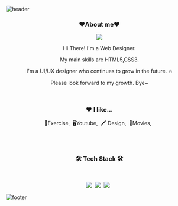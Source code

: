 ![header](https://capsule-render.vercel.app/api?type=waving&color=auto&height=200&section=header&text=Welcome%20to%20H_line%20Github&fontSize=50&animation=twinkling&text-color=e2e3dd)
<h3 align="center"><b>❤️About me❤️</b></h3>
<p align="center"><a href="https://nahyeonsun.github.io/personalv2/" target="_blank"><img src="[https://img.shields.io/badge/homepage]-EA4AAA?style=flat&logo=GitHub Sponsors&logoColor=white"/></a></p>

<p align="center">Hi There! I'm a Web Designer.</p>
<p align="center"> My main skills are HTML5,CSS3.</p>
<p align="center">I'm a UI/UX designer who continues to grow in the future. 🔥</p> 
<p align="center">Please look forward to my growth. Bye~</p>

<br>

<h3 align="center">❤️ I like...</h3>
<p align="center">💪Exercise,&nbsp;&nbsp;🖥Youtube,&nbsp;&nbsp;🖍 Design,&nbsp;&nbsp;🎥Movies,&nbsp;&nbsp;</p>

<br>
<br>

<h3 align="center"><b>🛠 Tech Stack 🛠</b></h3>
</br>
<p align="center">
<img src="https://img.shields.io/badge/HTML-orange?style=flat-square&logo=HTML&logoColor=white"/></a>&nbsp
<img src="https://img.shields.io/badge/Javascript-yellow?style=flat-square&logo=Javascript&logoColor=white"/></a>&nbsp 
<img src="https://img.shields.io/badge/CSS3-1572B6?style=flat-square&logo=CSS3&logoColor=white"/></a> &nbsp

![footer](https://capsule-render.vercel.app/api?type=waving&color=auto&height=100&section=footer)

